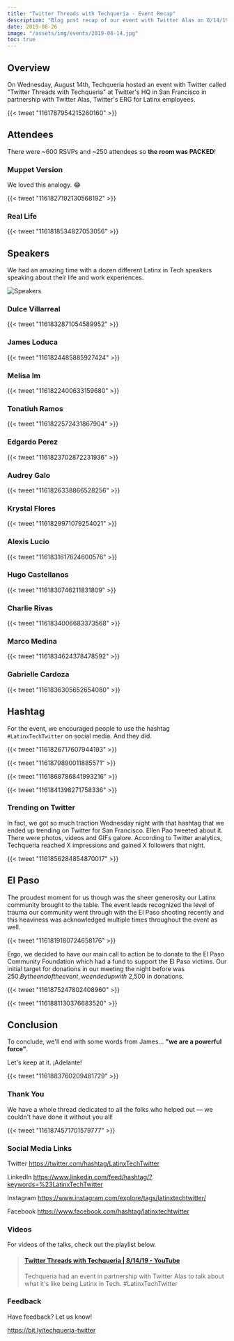 ```yaml
---
title: "Twitter Threads with Techqueria - Event Recap"
description: "Blog post recap of our event with Twitter Alas on 8/14/19."
date: 2019-08-26
image: "/assets/img/events/2019-08-14.jpg"
toc: true
---
```


## Overview

On Wednesday, August 14th, Techqueria hosted an event with Twitter called "Twitter Threads with Techqueria" at Twitter's HQ in San Francisco in partnership with Twitter Alas, Twitter's ERG for Latinx employees.

{{< tweet "1161787954215260160" >}}

## Attendees

There were ~600 RSVPs and ~250 attendees so **the room was PACKED**!

### Muppet Version

We loved this analogy. 😂

{{< tweet "1161827192130568192" >}}

### Real Life

{{< tweet "1161818534827053056" >}}

## Speakers

We had an amazing time with a dozen different Latinx in Tech speakers speaking about their life and work experiences.

![Speakers](/assets/img/news/2019-08-23.png)

### Dulce Villarreal

{{< tweet "1161832871054589952" >}}

### James Loduca

{{< tweet "1161824485885927424" >}}

### Melisa Im

{{< tweet "1161822400633159680" >}}

### Tonatiuh Ramos

{{< tweet "1161822572431867904" >}}

### Edgardo Perez

{{< tweet "1161823702872231936" >}}

### Audrey Galo

{{< tweet "1161826338866528256" >}}

### Krystal Flores

{{< tweet "1161829971079254021" >}}

### Alexis Lucio

{{< tweet "1161831617624600576" >}}

### Hugo Castellanos

{{< tweet "1161830746211831809" >}}

### Charlie Rivas

{{< tweet "1161834006683373568" >}}

### Marco Medina

{{< tweet "1161834624378478592" >}}

### Gabrielle Cardoza

{{< tweet "1161836305652654080" >}}

## Hashtag

For the event, we encouraged people to use the hashtag `#LatinxTechTwitter` on social media. And they did.

{{< tweet "1161826717607944193" >}}

{{< tweet "1161879890011885571" >}}

{{< tweet "1161868786841993216" >}}

{{< tweet "1161841398271758336" >}}

### Trending on Twitter

In fact, we got so much traction Wednesday night with that hashtag that we ended up trending on Twitter for San Francisco. Ellen Pao tweeted about it. There were photos, videos and GIFs galore. According to Twitter analytics, Techqueria reached X impressions and gained X followers that night.

{{< tweet "1161856284854870017" >}}

## El Paso

The proudest moment for us though was the sheer generosity our Latinx community brought to the table. The event leads recognized the level of trauma our community went through with the El Paso shooting recently and this heaviness was acknowledged multiple times throughout the event as well.

{{< tweet "1161819180724658176" >}}

Ergo, we decided to have our main call to action be to donate to the El Paso Community Foundation which had a fund to support the El Paso victims. Our initial target for donations in our meeting the night before was $250. By the end of the event, we ended up with ~$2,500 in donations.

{{< tweet "1161875247802408960" >}}

{{< tweet "1161881130376683520" >}}

## Conclusion

To conclude, we'll end with some words from James... **"we are a powerful force"**.

Let's keep at it. ¡Adelante!

{{< tweet "1161883760209481729" >}}

### Thank You

We have a whole thread dedicated to all the folks who helped out — we couldn't have done it without you all!

{{< tweet "1161874571701579777" >}}

### Social Media Links

Twitter https://twitter.com/hashtag/LatinxTechTwitter

LinkedIn https://www.linkedin.com/feed/hashtag/?keywords=%23LatinxTechTwitter

Instagram https://www.instagram.com/explore/tags/latinxtechtwitter/

Facebook https://www.facebook.com/hashtag/latinxtechtwitter

### Videos

For videos of the talks, check out the playlist below.

<blockquote class="embedly-card"><h4><a href="https://www.youtube.com/playlist?list=PLCWzrxvpdkgiiWrY29sld35Nnf-i52JZm">Twitter Threads with Techqueria | 8/14/19 - YouTube</a></h4><p>Techqueria had an event in partnership with Twitter Alas to talk about what it's like being Latinx in Tech. #LatinxTechTwitter</p></blockquote>
<script async src="//cdn.embedly.com/widgets/platform.js" charset="UTF-8"></script>

### Feedback

Have feedback? Let us know!

https://bit.ly/techqueria-twitter
